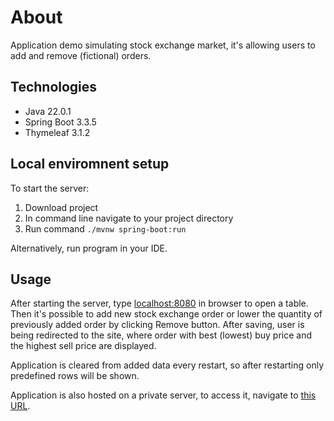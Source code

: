 ﻿
# About

Application demo simulating stock exchange market, it's allowing users to add and remove (fictional) orders.

## Technologies

<ul>
<li>Java 22.0.1</li>
<li>Spring Boot 3.3.5</li>
<li>Thymeleaf 3.1.2</li>
</ul>


## Local enviromnent setup

To start the server:
 1.  Download project
 2. In command line navigate to your project directory
 3. Run command  `./mvnw spring-boot:run`

Alternatively, run program in your IDE.

## Usage

After starting the server, type [localhost:8080](localhost:8080) in browser to open a table. Then it's possible to add new stock exchange order or lower the quantity of previously added order by clicking Remove button. After saving, user is being redirected to the site, where order with best (lowest) buy price and the highest sell price are displayed. 

Application is cleared from added data every restart, so after restarting only predefined rows will be shown.

Application is also hosted on a private server, to access it, navigate to [this URL](185.181.10.145:8080).
